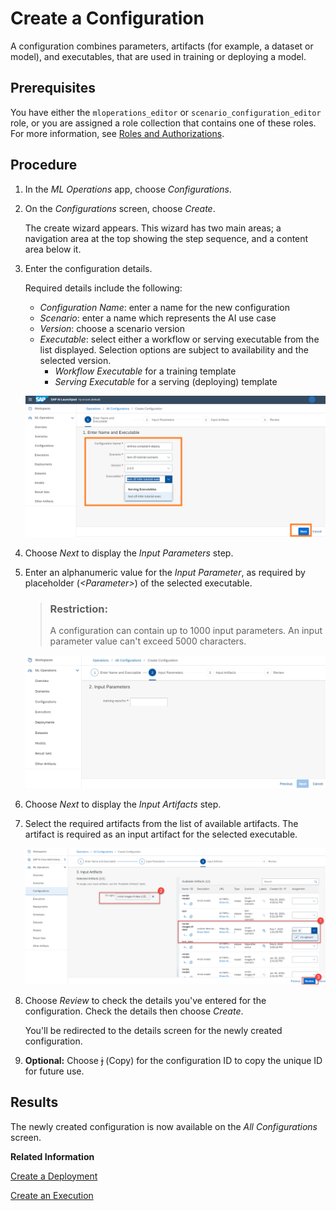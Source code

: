 <!-- loio03bdcc7fbb0b4e67a7d946692f0fd857 -->

<link rel="stylesheet" type="text/css" href="css/sap-icons.css"/>

# Create a Configuration

A configuration combines parameters, artifacts \(for example, a dataset or model\), and executables, that are used in training or deploying a model.



<a name="loio03bdcc7fbb0b4e67a7d946692f0fd857__prereq_b54_nld_jpb"/>

## Prerequisites

You have either the `mloperations_editor` or `scenario_configuration_editor` role, or you are assigned a role collection that contains one of these roles. For more information, see [Roles and Authorizations](roles-and-authorizations-4ef8499.md).



## Procedure

1.  In the *ML Operations* app, choose *Configurations*.

2.  On the *Configurations* screen, choose *Create*.

    The create wizard appears. This wizard has two main areas; a navigation area at the top showing the step sequence, and a content area below it.

3.  Enter the configuration details.

    Required details include the following:

    -   *Configuration Name*: enter a name for the new configuration
    -   *Scenario*: enter a name which represents the AI use case
    -   *Version*: choose a scenario version
    -   *Executable*: select either a workflow or serving executable from the list displayed. Selection options are subject to availability and the selected version.
        -   *Workflow Executable* for a training template
        -   *Serving Executable* for a serving \(deploying\) template


    ![](images/Example_Producer_Deployment_3_d766823.png)

4.  Choose *Next* to display the *Input Parameters* step.

5.  Enter an alphanumeric value for the *Input Parameter*, as required by placeholder \(*<Parameter\>*\) of the selected executable.

    > ### Restriction:  
    > A configuration can contain up to 1000 input parameters. An input parameter value can't exceed 5000 characters.

    ![](images/Image_AI_Launchpad_CC_3_bd68061.png)

6.  Choose *Next* to display the *Input Artifacts* step.

7.  Select the required artifacts from the list of available artifacts. The artifact is required as an input artifact for the selected executable.

    ![](images/create-a-configuration_2565523.png)

8.  Choose *Review* to check the details you've entered for the configuration. Check the details then choose *Create*.

    You'll be redirected to the details screen for the newly created configuration.

9.  **Optional:** Choose <span class="SAP-icons"></span> \(Copy\) for the configuration ID to copy the unique ID for future use.




<a name="loio03bdcc7fbb0b4e67a7d946692f0fd857__result_g55_whz_hvb"/>

## Results

The newly created configuration is now available on the *All Configurations* screen.

**Related Information**  


[Create a Deployment](create-a-deployment-33b34e9.md "You create a deployment to run a model for serving purposes.")

[Create an Execution](create-an-execution-6c90fc7.md "")

